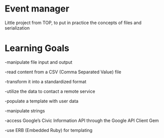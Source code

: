 # Event manager

Little project from TOP, to put in practice the concepts of files and serialization

# Learning Goals
-manipulate file input and output


-read content from a CSV (Comma Separated Value) file


-transform it into a standardized format


-utilize the data to contact a remote service


-populate a template with user data


-manipulate strings


-access Google’s Civic Information API through the Google API Client Gem


-use ERB (Embedded Ruby) for templating
